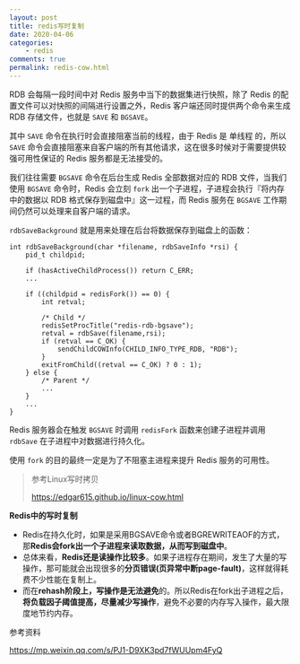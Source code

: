 ```yaml
---
layout: post
title: redis写时复制
date: 2020-04-06
categories:
    - redis
comments: true
permalink: redis-cow.html
---
```


RDB 会每隔一段时间中对 Redis 服务中当下的数据集进行快照，除了 Redis 的配置文件可以对快照的间隔进行设置之外，Redis 客户端还同时提供两个命令来生成 RDB 存储文件，也就是 `SAVE` 和 `BGSAVE`。

其中 `SAVE` 命令在执行时会直接阻塞当前的线程，由于 Redis 是 单线程 的，所以 `SAVE` 命令会直接阻塞来自客户端的所有其他请求，这在很多时候对于需要提供较强可用性保证的 Redis 服务都是无法接受的。

我们往往需要 `BGSAVE` 命令在后台生成 Redis 全部数据对应的 RDB 文件，当我们使用 `BGSAVE` 命令时，Redis 会立刻 `fork` 出一个子进程，子进程会执行『将内存中的数据以 RDB 格式保存到磁盘中』这一过程，而 Redis 服务在 `BGSAVE` 工作期间仍然可以处理来自客户端的请求。

`rdbSaveBackground` 就是用来处理在后台将数据保存到磁盘上的函数：

```
int rdbSaveBackground(char *filename, rdbSaveInfo *rsi) {
    pid_t childpid;

    if (hasActiveChildProcess()) return C_ERR;
    ...

    if ((childpid = redisFork()) == 0) {
        int retval;

        /* Child */
        redisSetProcTitle("redis-rdb-bgsave");
        retval = rdbSave(filename,rsi);
        if (retval == C_OK) {
            sendChildCOWInfo(CHILD_INFO_TYPE_RDB, "RDB");
        }
        exitFromChild((retval == C_OK) ? 0 : 1);
    } else {
        /* Parent */
        ...
    }
    ...
}
```

Redis 服务器会在触发 `BGSAVE` 时调用 `redisFork` 函数来创建子进程并调用 `rdbSave` 在子进程中对数据进行持久化。

使用 `fork` 的目的最终一定是为了不阻塞主进程来提升 Redis 服务的可用性。

> 参考Linux写时拷贝
>
> https://edgar615.github.io/linux-cow.html

**Redis中的写时复制**

- Redis在持久化时，如果是采用BGSAVE命令或者BGREWRITEAOF的方式，那**Redis会fork出一个子进程来读取数据，从而写到磁盘中**。
- 总体来看，**Redis还是读操作比较多**。如果子进程存在期间，发生了大量的写操作，那可能就会出现很多的**分页错误(页异常中断page-fault)**，这样就得耗费不少性能在复制上。
- 而在**rehash阶段上，写操作是无法避免**的。所以Redis在fork出子进程之后，**将负载因子阈值提高，尽量减少写操作**，避免不必要的内存写入操作，最大限度地节约内存。

参考资料

https://mp.weixin.qq.com/s/PJ1-D9XK3pd7fWUUpm4FyQ